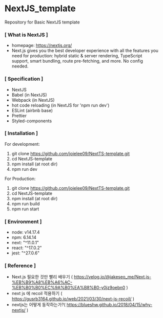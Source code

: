 # NextJS_template

Repository for Basic NextJS template

### [ What is NextJS ]

- homepage: https://nextjs.org/
- Next.js gives you the best developer experience with all the features you need for production: hybrid static & server rendering, TypeScript support, smart bundling, route pre-fetching, and more. No config needed.

### [ Specification ]

- NextJS
- Babel (in NextJS)
- Webpack (in NextJS)
- hot code reloading (in NextJS for 'npm run dev')
- ESLint (airbnb base)
- Prettier
- Styled-components

### [ Installation ]

For development:

1. git clone https://github.com/joielee09/NextTS-template.git </br>
2. cd NextJS-template </br>
3. npm install (at root dir)</br>
4. npm run dev

For Production:

1. git clone https://github.com/joielee09/NextTS-template.git </br>
2. cd NextJS-template </br>
3. npm install (at root dir)</br>
4. npm run build </br>
5. npm run start </br>

### [ Environment ]

- node: v14.17.4
- npm: 6.14.14
- next: "^11.0.1"
- react: "^17.0.2"
- jest: "^27.0.6"

### [ Reference ]

- Next.js 필요한 것만 빨리 배우기 ( https://velog.io/@jakeseo_me/Next.js-%EB%B9%A8%EB%A6%AC-%EB%B0%B0%EC%9A%B0%EA%B8%B0-y0jz9oebn0 )
- next js 에 recoil 적용하기 ( https://gusrb3164.github.io/web/2021/03/30/next-js-recoil/ )
- nextjs는 어떻게 동작하는가?( https://blueshw.github.io/2018/04/15/why-nextjs/ )
